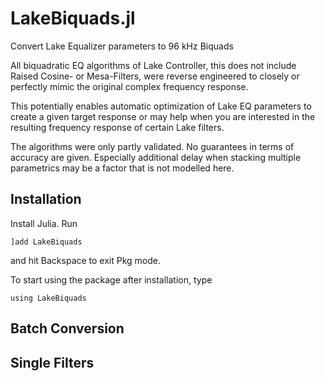 # LakeBiquads.jl

Convert Lake Equalizer parameters to 96 kHz Biquads

All biquadratic EQ algorithms of Lake Controller, this does not include
Raised Cosine- or Mesa-Filters, were reverse engineered to closely or perfectly
mimic the original complex frequency response.

This potentially enables automatic optimization of Lake EQ parameters to
create a given target response or may help when you are interested in the
resulting frequency response of certain Lake filters.

The algorithms were only partly validated. No guarantees
in terms of accuracy are given. Especially additional delay when stacking
multiple parametrics may be a factor that is not modelled here.

## Installation

Install Julia. Run

```
]add LakeBiquads
```

and hit Backspace to exit Pkg mode.

To start using the package after installation, type

```
using LakeBiquads
```

## Batch Conversion



## Single Filters

